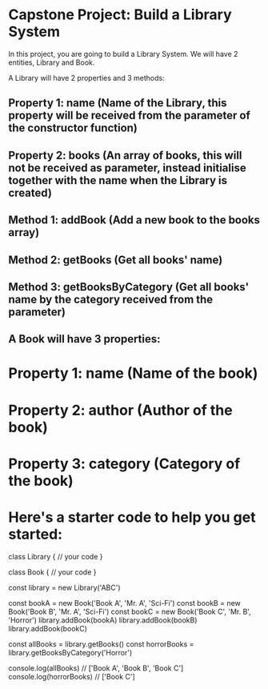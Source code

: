 # Capstone Project: Build a Library System
In this project, you are going to build a Library System. We will have 2 entities, Library and Book.

A Library will have 2 properties and 3 methods:

## Property 1: name (Name of the Library, this property will be received from the parameter of the constructor function)
## Property 2: books (An array of books, this will not be received as parameter, instead initialise together with the name when the Library is created)

## Method 1: addBook (Add a new book to the books array)
## Method 2: getBooks (Get all books' name)
## Method 3: getBooksByCategory (Get all books' name by the category received from the parameter)

## A Book will have 3 properties:
# Property 1: name (Name of the book)
# Property 2: author (Author of the book)
# Property 3: category (Category of the book)





# Here's a starter code to help you get started:

class Library {
  // your code
}

class Book {
  // your code
}

const library = new Library('ABC')

const bookA = new Book('Book A', 'Mr. A', 'Sci-Fi')
const bookB = new Book('Book B', 'Mr. A', 'Sci-Fi')
const bookC = new Book('Book C', 'Mr. B', 'Horror')
library.addBook(bookA)
library.addBook(bookB)
library.addBook(bookC)

const allBooks = library.getBooks()
const horrorBooks = library.getBooksByCategory('Horror')

console.log(allBooks) // ['Book A', 'Book B', 'Book C']
console.log(horrorBooks) // ['Book C']